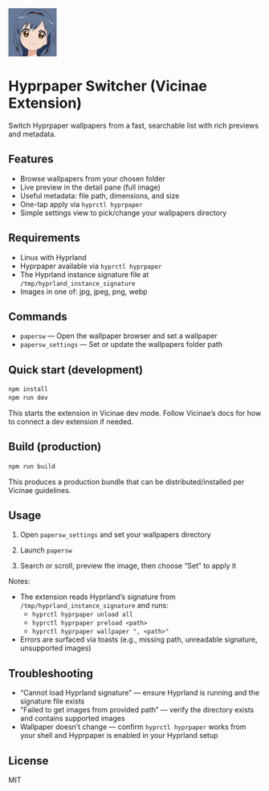 <img src="assets/extension_icon.png" alt="Hyprpaper Switcher icon" width="96" />

# Hyprpaper Switcher (Vicinae Extension)

Switch Hyprpaper wallpapers from a fast, searchable list with rich previews and metadata.

## Features

- Browse wallpapers from your chosen folder
- Live preview in the detail pane (full image)
- Useful metadata: file path, dimensions, and size
- One-tap apply via `hyprctl hyprpaper`
- Simple settings view to pick/change your wallpapers directory

## Requirements

- Linux with Hyprland
- Hyprpaper available via `hyprctl hyprpaper`
- The Hyprland instance signature file at `/tmp/hyprland_instance_signature`
- Images in one of: jpg, jpeg, png, webp

## Commands

- `papersw` — Open the wallpaper browser and set a wallpaper
- `papersw_settings` — Set or update the wallpapers folder path

## Quick start (development)

```bash
npm install
npm run dev
```

This starts the extension in Vicinae dev mode. Follow Vicinae’s docs for how to connect a dev extension if needed.

## Build (production)

```bash
npm run build
```

This produces a production bundle that can be distributed/installed per Vicinae guidelines.

## Usage

1. Open `papersw_settings` and set your wallpapers directory

2. Launch `papersw`

3. Search or scroll, preview the image, then choose “Set” to apply it

Notes:

- The extension reads Hyprland’s signature from `/tmp/hyprland_instance_signature` and runs:
  - `hyprctl hyprpaper unload all`
  - `hyprctl hyprpaper preload <path>`
  - `hyprctl hyprpaper wallpaper ", <path>"`
- Errors are surfaced via toasts (e.g., missing path, unreadable signature, unsupported images)

## Troubleshooting

- “Cannot load Hyprland signature” — ensure Hyprland is running and the signature file exists
- “Failed to get images from provided path” — verify the directory exists and contains supported images
- Wallpaper doesn’t change — confirm `hyprctl hyprpaper` works from your shell and Hyprpaper is enabled in your Hyprland setup

## License

MIT
